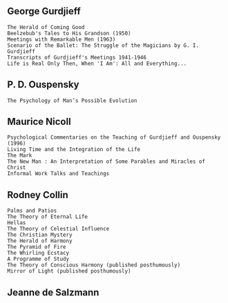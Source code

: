 George Gurdjieff
----------------
    The Herald of Coming Good
    Beelzebub's Tales to His Grandson (1950)
    Meetings with Remarkable Men (1963)
    Scenario of the Ballet: The Struggle of the Magicians by G. I. Gurdjieff
    Transcripts of Gurdjieff's Meetings 1941-1946
    Life is Real Only Then, When 'I Am': All and Everything...

P. D. Ouspensky
---------------
    The Psychology of Man’s Possible Evolution
    
Maurice Nicoll
--------------
    Psychological Commentaries on the Teaching of Gurdjieff and Ouspensky (1996)
    Living Time and the Integration of the Life
    The Mark
    The New Man : An Interpretation of Some Parables and Miracles of Christ
    Informal Work Talks and Teachings

Rodney Collin
--------------
    Palms and Patios
    The Theory of Eternal Life
    Hellas
    The Theory of Celestial Influence
    The Christian Mystery
    The Herald of Harmony
    The Pyramid of Fire
    The Whirling Ecstacy
    A Programme of Study
    The Theory of Conscious Harmony (published posthumously)
    Mirror of Light (published posthumously)
    
Jeanne de Salzmann
------------------
